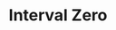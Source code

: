 --- 
title: "Interval Zero"
publishdate: "2019-6-12T16:48:46+02:00"
src: "https://365manga.net/manga/interval-zero"
image: "https://data.365manga.net/images/thumbnails/16092-interval-zero.jpg"
description: "From Yaoi Is Life: Kadokura is the student council president. His father, who is the coach of the track and field club, allows various members of the track club to board in his home, an event that causes alot of stress for his son. One main source of stress is the ace Kima, who has a huge ego and constantly bothers Kadokura. While Kadokura has to deal with this until…"
---